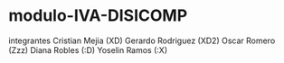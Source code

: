 # modulo-IVA-DISICOMP
integrantes
Cristian Mejia (XD)
Gerardo Rodriguez (XD2)
Oscar Romero (Zzz)
Diana Robles (:D)
Yoselin Ramos (:X)
